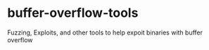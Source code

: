 # buffer-overflow-tools
Fuzzing, Exploits, and other tools to help expoit binaries with buffer overflow

